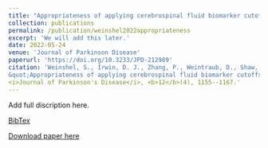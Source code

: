 ```yaml
---
title: "Appropriateness of applying cerebrospinal fluid biomarker cutoffs from Alzheimer’s disease to Parkinson’s disease"
collection: publications
permalink: /publication/weinshel2022appropriateness
excerpt: 'We will add this later.'
date: 2022-05-24
venue: 'Journal of Parkinson Disease'
paperurl: 'https://doi.org/10.3233/JPD-212989'
citation: 'Weinshel, S., Irwin, D. J., Zhang, P., Weintraub, D., Shaw, L. M., Siderowf, A. and Xie, S. X. (2022). 
&quot;Appropriateness of applying cerebrospinal fluid biomarker cutoffs from Alzheimer's disease to Parkinson's disease.&quot; 
<i>Journal of Parkinson's Disease</i>, <b>12</b>(4), 1155--1167.'
---
```

Add full discription here.

[BibTex](https://panpan-zhang.com/files/weinshel2022appropriateness.bib)

[Download paper here](https://doi.org/10.3233/JPD-212989)

